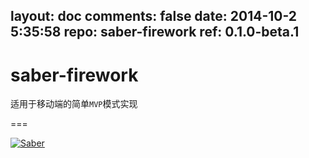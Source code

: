 layout: doc
comments: false
date: 2014-10-2 5:35:58
repo: saber-firework
ref: 0.1.0-beta.1
---

# saber-firework

适用于移动端的简单`MVP`模式实现

===

[![Saber](https://f.cloud.github.com/assets/157338/1485433/aeb5c72a-4714-11e3-87ae-7ef8ae66e605.png)](http://ecomfe.github.io/saber/)
